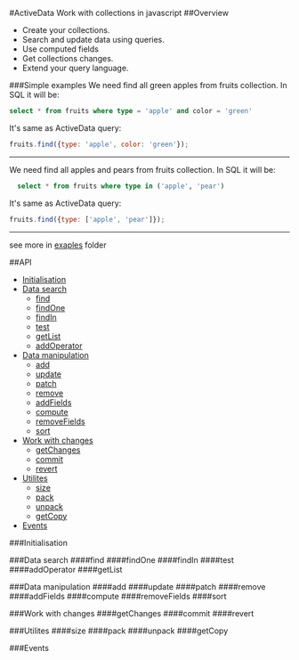 #ActiveData
Work with collections in javascript
##Overview
- Create your collections.
- Search and update data using queries.
- Use computed fields
- Get collections changes.
- Extend your query language.

###Simple examples
  We need find all green apples from fruits collection. In SQL it will be:
```sql
select * from fruits where type = 'apple' and color = 'green'
```
It's same as ActiveData query:
```js
fruits.find({type: 'apple', color: 'green'});
```
 ---
  We need find all apples and pears from fruits collection. In SQL it will be:
```sql
  select * from fruits where type in ('apple', 'pear')
```
It's same as ActiveData query:
```js
fruits.find({type: ['apple', 'pear']});
```
 ---
see more in [exaples](https://github.com/holiber/activedata/tree/master/example) folder

##API
- [Initialisation](#initialisation)
- [Data search](#dataSearch)
  - [find](#find)
  - [findOne](#findOne)
  - [findIn](#findIn)
  - [test](#test)
  - [getList](#getList)
  - [addOperator](#addOperator)
- [Data manipulation](#dataManipulation)
  - [add](#add)
  - [update](#update)
  - [patch](#patch)
  - [remove](#remove)
  - [addFields](#addFields)
  - [compute](#compute)
  - [removeFields](#removeFields)
  - [sort](#sort)
- [Work with changes](#changes)
  - [getChanges](#getChanges)
  - [commit](#commit)
  - [revert](#revert)
- [Utilites](#utilites)
  - [size](#size)
  - [pack](#pack)
  - [unpack](#unpack)
  - [getCopy](#getCopy)
- [Events](#events)

<a name="initialisation"></a>
###Initialisation

<a name="dataSearch"></a>
###Data search
<a name="find"></a>
####find
<a name="findOne"></a>
####findOne
<a name="findIn"></a>
####findIn
<a name="test"></a>
####test
<a name="addOperator"></a>
####addOperator
<a name="getList"></a>
####getList

<a name="dataManipulation"></a>
###Data manipulation
<a name="add"></a>
####add
<a name="update"></a>
####update
<a name="patch"></a>
####patch
<a name="remove"></a>
####remove
<a name="addFields"></a>
####addFields
<a name="compute"></a>
####compute
<a name="removeFields"></a>
####removeFields
<a name="sort"></a>
####sort

<a name="changes"></a>
###Work with changes
<a name="getChanges"></a>
####getChanges
<a name="commit"></a>
####commit
<a name="revert"></a>
####revert

<a name="utilites"></a>
###Utilites
<a name="size"></a>
####size
<a name="pack"></a>
####pack
<a name="unpack"></a>
####unpack
<a name="getCopy"></a>
####getCopy

<a name="events"></a>
###Events
